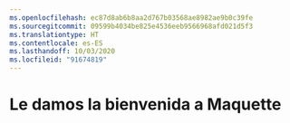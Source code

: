 ```yaml
---
ms.openlocfilehash: ec87d8ab6b8aa2d767b03568ae8982ae9b0c39fe
ms.sourcegitcommit: 09599b4034be825e4536eeb9566968afd021d5f3
ms.translationtype: HT
ms.contentlocale: es-ES
ms.lasthandoff: 10/03/2020
ms.locfileid: "91674819"
---
```

# <a name="welcome-to-maquette"></a>Le damos la bienvenida a Maquette
